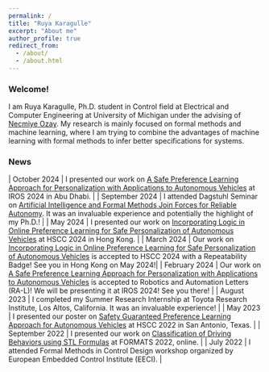 ```yaml
---
permalink: /
title: "Ruya Karagulle"
excerpt: "About me"
author_profile: true
redirect_from: 
  - /about/
  - /about.html
---
```


### Welcome! 

I am Ruya Karagulle, Ph.D. student in Control field at Electrical and Computer Engineering at University of Michigan under the advising of [Necmiye Ozay](https://web.eecs.umich.edu/~necmiye/). My research is mainly focused on formal methods and machine learning, where I am trying to combine the advantages of machine learning with formal methods to infer better specifications for systems. 

### News
| October 2024 | I presented our work on [A Safe Preference Learning Approach for Personalization with Applications to Autonomous Vehicles](https://ieeexplore.ieee.org/abstract/document/10465615) at IROS 2024 in Abu Dhabi. |
| September 2024 | I attended Dagstuhl Seminar on [Artificial Intelligence and Formal Methods Join Forces for Reliable Autonomy](https://www.dagstuhl.de/en/seminars/seminar-calendar/seminar-details/24361). It was an invaluable experience and potentially the highlight of my Ph.D.! |
| May 2024 | I presented our work on [Incorporating Logic in Online Preference Learning for Safe Personalization of Autonomous Vehicles](https://dl.acm.org/doi/abs/10.1145/3641513.3650129) at HSCC 2024 in Hong Kong. |
| March 2024 | Our work on [Incorporating Logic in Online Preference Learning for Safe Personalization of Autonomous Vehicles](https://dl.acm.org/doi/abs/10.1145/3641513.3650129) is accepted to HSCC 2024 with a Repeatability Badge! See you in Hong Kong on May 2024!|
| February 2024 | Our work on [A Safe Preference Learning Approach for Personalization with Applications to Autonomous Vehicles](https://ieeexplore.ieee.org/abstract/document/10465615) is accepted to Robotics and Automation Letters (RA-L)! We will be presenting it at IROS 2024! See you there! |
| August 2023 | I completed my Summer Research Internship at Toyota Research Institute, Los Altos, California. It was an invaluable experience! |
| May 2023 | I presented our poster on [Safety Guaranteed Preference Learning Approach for Autonomous Vehicles](https://doi.org/10.1145/3575870.3589549) at HSCC 2022 in San Antonio, Texas. |
| September 2022 | I presented our work on [Classification of Driving Behaviors using STL Formulas](https://doi.org/10.1007/978-3-031-15839-1_9) at FORMATS 2022, online. |
| July 2022 | I attended Formal Methods in Control Design workshop organized by European Embedded Control Institute (EECI). |